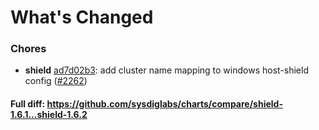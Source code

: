 # What's Changed

### Chores
- **shield** [ad7d02b3](https://github.com/sysdiglabs/charts/commit/ad7d02b3ceb4a3c408e0e5b2521e32e633cb5388): add cluster name mapping to windows host-shield config ([#2262](https://github.com/sysdiglabs/charts/issues/2262))
#### Full diff: https://github.com/sysdiglabs/charts/compare/shield-1.6.1...shield-1.6.2
